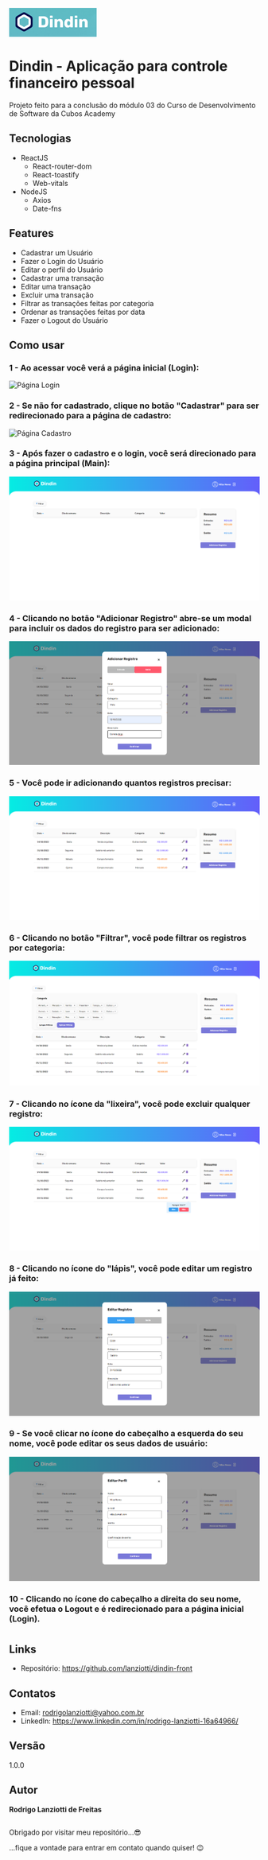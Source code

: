 ![Logo do projeto](https://github.com/lanziotti/dindin-front/blob/master/public/Logo%20Projeto.png)

# Dindin - Aplicação para controle financeiro pessoal
Projeto feito para a conclusão do módulo 03 do Curso de Desenvolvimento de Software da Cubos Academy

## Tecnologias

- ReactJS
  - React-router-dom
  - React-toastify
  - Web-vitals
- NodeJS
  - Axios
  - Date-fns
  
 ## Features
 
 - Cadastrar um Usuário
 - Fazer o Login do Usuário
 - Editar o perfil do Usuário
 - Cadastrar uma transação
 - Editar uma transação
 - Excluir uma transação
 - Filtrar as transações feitas por categoria
 - Ordenar as transações feitas por data
 - Fazer o Logout do Usuário
 
 ## Como usar
 
 ### 1 - Ao acessar você verá a página inicial (Login):
 
 ![Página Login](https://github.com/lanziotti/dindin-front/blob/master/public/Página%20Inicial%20(Login).png)
 
 ### 2 - Se não for cadastrado, clique no botão "Cadastrar" para ser redirecionado para a página de cadastro:
 
 ![Página Cadastro](https://github.com/lanziotti/dindin-front/blob/master/public/Página%20Cadastro.png)
 
 ### 3 - Após fazer o cadastro e o login, você será direcionado para a página principal (Main):

![Página Inicial](https://github.com/lanziotti/dindin-front/blob/master/public/Main%200.png)

### 4 - Clicando no botão "Adicionar Registro" abre-se um modal para incluir os dados do registro para ser adicionado:

![Modal Registro](https://github.com/lanziotti/dindin-front/blob/master/public/Modal%20Registro.png)

### 5 - Você pode ir adicionando quantos registros precisar:

![Página Inicial 1](https://github.com/lanziotti/dindin-front/blob/master/public/Main%201.png)

### 6 - Clicando no botão "Filtrar", você pode filtrar os registros por categoria:

![Página Inicial 2](https://github.com/lanziotti/dindin-front/blob/master/public/Main%202.png)

### 7 - Clicando no ícone da "lixeira", você pode excluir qualquer registro:

![Página Inicial 3](https://github.com/lanziotti/dindin-front/blob/master/public/Main%203.png)

### 8 - Clicando no ícone do "lápis", você pode editar um registro já feito:

![Modal Editar Registro](https://github.com/lanziotti/dindin-front/blob/master/public/Modal%20Editar%20Registro.png)

### 9 - Se você clicar no ícone do cabeçalho a esquerda do seu nome, você pode editar os seus dados de usuário:

![Modal Perfil](https://github.com/lanziotti/dindin-front/blob/master/public/Modal%20Perfil.png)

### 10 - Clicando no ícone do cabeçalho a direita do seu nome, você efetua o Logout e é redirecionado para a página inicial (Login).

#

## Links
- Repositório: https://github.com/lanziotti/dindin-front

## Contatos
- Email: rodrigolanziotti@yahoo.com.br  
- LinkedIn: https://www.linkedin.com/in/rodrigo-lanziotti-16a64966/

## Versão
1.0.0

## Autor
**Rodrigo Lanziotti de Freitas**

##


Obrigado por visitar meu repositório...😎

...fique a vontade para entrar em contato quando quiser! 😉
